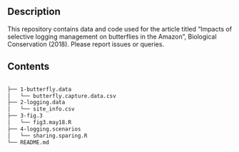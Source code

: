 ## Description

This repository contains data and code used for the article titled “Impacts of selective logging management on butterflies in the Amazon”, Biological Conservation (2018). Please report issues or queries.

## Contents

```bash

├── 1-butterfly.data
│   └── butterfly.capture.data.csv
├── 2-logging.data
│   └── site_info.csv
├── 3-fig.3
│   └── fig3.may18.R
├── 4-logging.scenarios
│   └── sharing.sparing.R
└── README.md


```